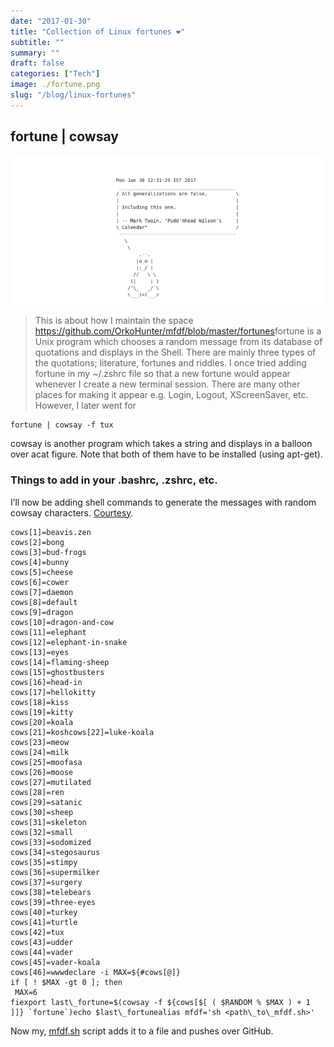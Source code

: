 ```yaml
---
date: "2017-01-30"
title: "Collection of Linux fortunes ❤"
subtitle: ""
summary: ""
draft: false
categories: ["Tech"]
image: ./fortune.png
slug: "/blog/linux-fortunes"
---
```


## fortune | cowsay

![](./fortune.png)

> This is about how I maintain the space <https://github.com/OrkoHunter/mfdf/blob/master/fortunes>fortune is a Unix program which chooses a random message from its database of quotations and displays in the Shell. There are mainly three types of the quotations; literature, fortunes and riddles. I once tried adding fortune in my ~/.zshrc file so that a new fortune would appear whenever I create a new terminal session. There are many other places for making it appear e.g. Login, Logout, XScreenSaver, etc. However, I later went for

```
fortune | cowsay -f tux
```

cowsay is another program which takes a string and displays in a balloon over acat figure. Note that both of them have to be installed (using apt-get).

### Things to add in your .bashrc, .zshrc, etc.

I’ll now be adding shell commands to generate the messages with random cowsay characters. [Courtesy](https://gist.githubusercontent.com/jackinloadup/732325/raw/422d2175d5561b8d47e19232696c9e043b7b4e37/generate-cowsay).

```
cows[1]=beavis.zen
cows[2]=bong
cows[3]=bud-frogs
cows[4]=bunny
cows[5]=cheese
cows[6]=cower
cows[7]=daemon
cows[8]=default
cows[9]=dragon
cows[10]=dragon-and-cow
cows[11]=elephant
cows[12]=elephant-in-snake
cows[13]=eyes
cows[14]=flaming-sheep
cows[15]=ghostbusters
cows[16]=head-in
cows[17]=hellokitty
cows[18]=kiss
cows[19]=kitty
cows[20]=koala
cows[21]=koshcows[22]=luke-koala
cows[23]=meow
cows[24]=milk
cows[25]=moofasa
cows[26]=moose
cows[27]=mutilated
cows[28]=ren
cows[29]=satanic
cows[30]=sheep
cows[31]=skeleton
cows[32]=small
cows[33]=sodomized
cows[34]=stegosaurus
cows[35]=stimpy
cows[36]=supermilker
cows[37]=surgery
cows[38]=telebears
cows[39]=three-eyes
cows[40]=turkey
cows[41]=turtle
cows[42]=tux
cows[43]=udder
cows[44]=vader
cows[45]=vader-koala
cows[46]=wwwdeclare -i MAX=${#cows[@]}
if [ ! $MAX -gt 0 ]; then
 MAX=6
fiexport last\_fortune=$(cowsay -f ${cows[$[ ( $RANDOM % $MAX ) + 1 ]]} `fortune`)echo $last\_fortunealias mfdf='sh <path\_to\_mfdf.sh>'
```

Now my, [mfdf.sh](https://github.com/orkohunter/mfdf) script adds it to a file and pushes over GitHub.
